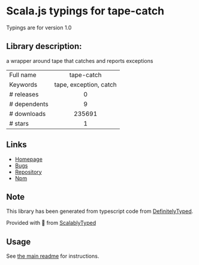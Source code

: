 
# Scala.js typings for tape-catch

Typings are for version 1.0

## Library description:
a wrapper around tape that catches and reports exceptions

|                    |                 |
| ------------------ | :-------------: |
| Full name          | tape-catch |
| Keywords           | tape, exception, catch |
| # releases         | 0 |
| # dependents       | 9 |
| # downloads        | 235691 |
| # stars            | 1 |

## Links
- [Homepage](https://github.com/michaelrhodes/tape-catch)
- [Bugs](https://github.com/michaelrhodes/tape-catch/issues)
- [Repository](https://github.com/michaelrhodes/tape-catch)
- [Npm](https://www.npmjs.com/package/tape-catch)
    


## Note
This library has been generated from typescript code from [DefinitelyTyped](https://definitelytyped.org).

Provided with :purple_heart: from [ScalablyTyped](https://github.com/oyvindberg/ScalablyTyped)

## Usage
See [the main readme](../../readme.md) for instructions.


